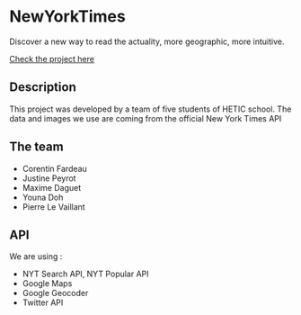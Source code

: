 NewYorkTimes
============

Discover a new way to read the actuality, more geographic, more intuitive.

[Check the project here](www.pierrelevaillant.me/newyorktimes)

Description 
-----------

This project was developed by a team of five students of HETIC school. The data and images we use are coming from the official New York Times API

The team 
--------

- Corentin Fardeau
- Justine Peyrot
- Maxime Daguet
- Youna Doh
- Pierre Le Vaillant

API 
--------

We are using : 

* NYT Search API, NYT Popular API
* Google Maps
* Google Geocoder
* Twitter API

